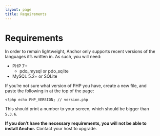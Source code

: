 ```yaml
---
layout: page
title: Requirements
---
```


# Requirements

In order to remain lightweight, Anchor only supports recent versions of the languages it’s written in. As such, you will need:

* PHP 7+
	* pdo\_mysql or pdo\_sqlite
* MySQL 5.2+ or SQLite

If you’re not sure what version of PHP you have, create a new file, and paste the following in at the top of the page:

```<?php echo PHP_VERSION; // version.php```

This should print a number to your screen, which should be bigger than `5.3.6`.

**If you don’t have the necessary requirements, you will not be able to install Anchor.** Contact your host to upgrade.
